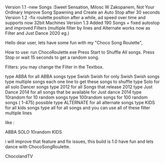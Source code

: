 Version 1.1 -new Songs :Sweet Sensation, Milosc W Zakopanem, Not Your Ordinary Improve Song Spawning and Create an Auto Stop after 30 seconds
Version 1.2 -fix roulette position after a while, ad speed over time and supports now 32bit Machines
Version 1.3 Added 190 Songs + fixed autostop and improved Filters (multiple filter by lines and  Alternate works now as Filter and Just Dance 2020 eg.) 


Hello dear user, lets have some fun with my "Choco Song Roulette", 

How to use: 
run ChocoRoulette.exe
Press Start to Shuffle All songs.
Press Stop  or wait 15 seconds to get a random song.

Filters:
you may change the Filter in the Textbox.

type ABBA for all ABBA songs
type Swish Swish for only Swish Swish songs
type multiple songs each one line to get these songs to shuffle
type Solo for all solo Dancer songs
type 2012 for all Songs that release 2012
type Just Dance 2014 for all songs that be available for Just dance 2014 
type 10random for 10 random songs
type 100random songs for 100 random songs ( 1-475) possible
type ALTERNATE for all alternate songs 
type KIDS for all kids songs
type all for all songs and you can use all of these filter multiple lines

like : 

ABBA
SOLO
10random
KIDS

i will improve that feature and fix issues, this build is 1.0
have fun and lets dance with ChocoSongRoulette.

ChocolandTV